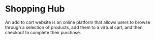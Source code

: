 # Shopping Hub

An add to cart website is an online platform that allows users to browse through a selection of products, add them to a virtual cart, and then checkout to complete their purchase.

